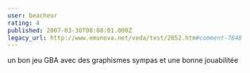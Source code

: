 ```yaml
---
user: beacheur
rating: 4
published: 2007-03-30T08:08:01.000Z
legacy_url: http://www.emunova.net/veda/test/2052.htm#comment-7848
---
```

un bon jeu GBA avec des graphismes sympas et une bonne jouabilitée